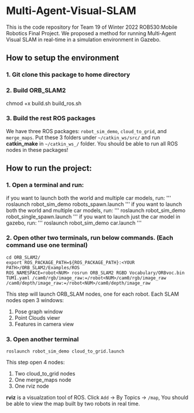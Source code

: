 # Multi-Agent-Visual-SLAM

This is the code repository for Team 19 of Winter 2022 ROB530:Mobile Robotics Final Project.
We proposed a method for running Multi-Agent Visual SLAM in real-time in a simulation environment in Gazebo.


## How to setup the environment

### 1. Git clone this package to home directory

### 2. Build ORB_SLAM2
chmod +x build.sh build_ros.sh

### 3. Build the rest ROS packages

We have three ROS packages:
`robot_sim_demo`, `cloud_to_grid`, and `merge_maps`.
Put these 3 folders under `~/catkin_ws/src/` and run **catkin_make** in `~/catkin_ws_/` folder.
You should be able to run all ROS nodes in these packages!


## How to run the project:

### 1. Open a terminal and run:
if you want to launch both the world and multiple car models, run: 
'''
roslaunch robot_sim_demo robots_spawn.launch
'''
if you want to launch both the world and multiple car models, run: 
'''
roslaunch robot_sim_demo robot_single_spawn.launch
'''
if you want to launch just the car model in gazebo, run:
'''
roslaunch robot_sim_demo car.launch
'''
### 2. Open other two terminals, run below commands. (Each command use one terminal)
```
cd ORB_SLAM2/
export ROS_PACKAGE_PATH=${ROS_PACKAGE_PATH}:<YOUR PATH>/ORB_SLAM2/Examples/ROS
ROS_NAMESPACE=robot<NUM> rosrun ORB_SLAM2 RGBD Vocabulary/ORBvoc.bin TUM1.yaml /cam0/rgb/image_raw:=/robot<NUM>/cam0/rgb/image_raw /cam0/depth/image_raw:=/robot<NUM>/cam0/depth/image_raw

```
This step will launch ORB_SLAM nodes, one for each robot.
Each SLAM nodes open 3 windows:
1. Pose graph window
2. Point Clouds viewr
3. Features in camera view

### 3. Open another terminal
```
roslaunch robot_sim_demo cloud_to_grid.launch
```
This step open 4 nodes:
1. Two cloud_to_grid nodes
2. One merge_maps node
3. One rviz node

**rviz** is a visualzation tool of ROS. Click `Add` -> By Topics -> `/map`,
You should be able to view the map built by two robots in real time.
